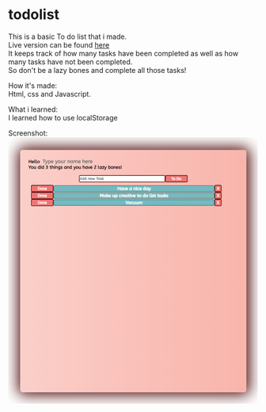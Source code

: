 # todolist 
This is a basic To do list that i made. <br>
Live version can be found <a href="https://lailaismyname.github.io/todolist/">here</a> </br>
It keeps track of how many tasks have been completed as well as how many tasks have not been completed. <br>
So don't be a lazy bones and complete all those tasks!


How it's made: <br>
Html, css and Javascript. 

What i learned:  <br>
I learned how to use localStorage

Screenshot: <br>
![ScreenShot](https://raw.githubusercontent.com/Lailaismyname/todolist/master/todolist.png)

